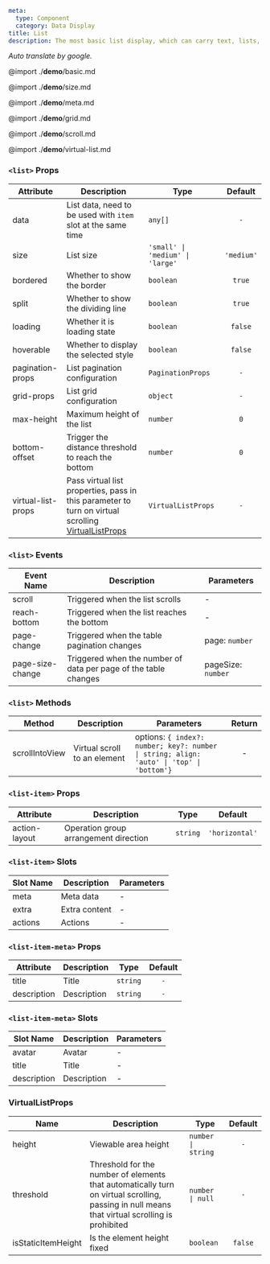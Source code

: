 ```yaml
meta:
  type: Component
  category: Data Display
title: List
description: The most basic list display, which can carry text, lists, pictures, and paragraphs, and is often used in the background data display page.
```

*Auto translate by google.*

@import ./__demo__/basic.md

@import ./__demo__/size.md

@import ./__demo__/meta.md

@import ./__demo__/grid.md

@import ./__demo__/scroll.md

@import ./__demo__/virtual-list.md


### `<list>` Props

|Attribute|Description|Type|Default|
|---|---|---|:---:|
|data|List data, need to be used with `item` slot at the same time|`any[]`|`-`|
|size|List size|`'small' \| 'medium' \| 'large'`|`'medium'`|
|bordered|Whether to show the border|`boolean`|`true`|
|split|Whether to show the dividing line|`boolean`|`true`|
|loading|Whether it is loading state|`boolean`|`false`|
|hoverable|Whether to display the selected style|`boolean`|`false`|
|pagination-props|List pagination configuration|`PaginationProps`|`-`|
|grid-props|List grid configuration|`object`|`-`|
|max-height|Maximum height of the list|`number`|`0`|
|bottom-offset|Trigger the distance threshold to reach the bottom|`number`|`0`|
|virtual-list-props|Pass virtual list properties, pass in this parameter to turn on virtual scrolling [VirtualListProps](#virtuallistprops)|`VirtualListProps`|`-`|
### `<list>` Events

|Event Name|Description|Parameters|
|---|---|---|
|scroll|Triggered when the list scrolls|-|
|reach-bottom|Triggered when the list reaches the bottom|-|
|page-change|Triggered when the table pagination changes|page: `number`|
|page-size-change|Triggered when the number of data per page of the table changes|pageSize: `number`|
### `<list>` Methods

|Method|Description|Parameters|Return|
|---|---|---|:---:|
|scrollIntoView|Virtual scroll to an element|options: `{ index?: number; key?: number \| string; align: 'auto' \| 'top' \| 'bottom'}`|-|




### `<list-item>` Props

|Attribute|Description|Type|Default|
|---|---|---|:---:|
|action-layout|Operation group arrangement direction|`string`|`'horizontal'`|
### `<list-item>` Slots

|Slot Name|Description|Parameters|
|---|---|---|
|meta|Meta data|-|
|extra|Extra content|-|
|actions|Actions|-|




### `<list-item-meta>` Props

|Attribute|Description|Type|Default|
|---|---|---|:---:|
|title|Title|`string`|`-`|
|description|Description|`string`|`-`|
### `<list-item-meta>` Slots

|Slot Name|Description|Parameters|
|---|---|---|
|avatar|Avatar|-|
|title|Title|-|
|description|Description|-|




### VirtualListProps

|Name|Description|Type|Default|
|---|---|---|:---:|
|height|Viewable area height|`number \| string`|`-`|
|threshold|Threshold for the number of elements that automatically turn on virtual scrolling, passing in null means that virtual scrolling is prohibited|`number \| null`|`-`|
|isStaticItemHeight|Is the element height fixed|`boolean`|`false`|


